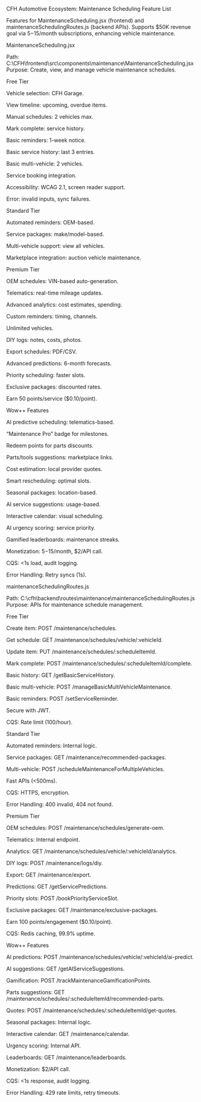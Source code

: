 CFH Automotive Ecosystem: Maintenance Scheduling Feature List

Features for MaintenanceScheduling.jsx (frontend) and maintenanceSchedulingRoutes.js (backend APIs). Supports $50K revenue goal via $5-$15/month subscriptions, enhancing vehicle maintenance.

MaintenanceScheduling.jsx

Path: C:\CFH\frontend\src\components\maintenance\MaintenanceScheduling.jsx
Purpose: Create, view, and manage vehicle maintenance schedules.

Free Tier





Vehicle selection: CFH Garage.



View timeline: upcoming, overdue items.



Manual schedules: 2 vehicles max.



Mark complete: service history.



Basic reminders: 1-week notice.



Basic service history: last 3 entries.



Basic multi-vehicle: 2 vehicles.



Service booking integration.



Accessibility: WCAG 2.1, screen reader support.



Error: invalid inputs, sync failures.

Standard Tier





Automated reminders: OEM-based.



Service packages: make/model-based.



Multi-vehicle support: view all vehicles.



Marketplace integration: auction vehicle maintenance.

Premium Tier





OEM schedules: VIN-based auto-generation.



Telematics: real-time mileage updates.



Advanced analytics: cost estimates, spending.



Custom reminders: timing, channels.



Unlimited vehicles.



DIY logs: notes, costs, photos.



Export schedules: PDF/CSV.



Advanced predictions: 6-month forecasts.



Priority scheduling: faster slots.



Exclusive packages: discounted rates.



Earn 50 points/service ($0.10/point).

Wow++ Features





AI predictive scheduling: telematics-based.



“Maintenance Pro” badge for milestones.



Redeem points for parts discounts.



Parts/tools suggestions: marketplace links.



Cost estimation: local provider quotes.



Smart rescheduling: optimal slots.



Seasonal packages: location-based.



AI service suggestions: usage-based.



Interactive calendar: visual scheduling.



AI urgency scoring: service priority.



Gamified leaderboards: maintenance streaks.



Monetization: $5-$15/month, $2/API call.



CQS: <1s load, audit logging.



Error Handling: Retry syncs (1s).

maintenanceSchedulingRoutes.js

Path: C:\cfh\backend\routes\maintenance\maintenanceSchedulingRoutes.js
Purpose: APIs for maintenance schedule management.

Free Tier





Create item: POST /maintenance/schedules.



Get schedule: GET /maintenance/schedules/vehicle/:vehicleId.



Update item: PUT /maintenance/schedules/:scheduleItemId.



Mark complete: POST /maintenance/schedules/:scheduleItemId/complete.



Basic history: GET /getBasicServiceHistory.



Basic multi-vehicle: POST /manageBasicMultiVehicleMaintenance.



Basic reminders: POST /setServiceReminder.



Secure with JWT.



CQS: Rate limit (100/hour).

Standard Tier





Automated reminders: Internal logic.



Service packages: GET /maintenance/recommended-packages.



Multi-vehicle: POST /scheduleMaintenanceForMultipleVehicles.



Fast APIs (<500ms).



CQS: HTTPS, encryption.



Error Handling: 400 invalid, 404 not found.

Premium Tier





OEM schedules: POST /maintenance/schedules/generate-oem.



Telematics: Internal endpoint.



Analytics: GET /maintenance/schedules/vehicle/:vehicleId/analytics.



DIY logs: POST /maintenance/logs/diy.



Export: GET /maintenance/export.



Predictions: GET /getServicePredictions.



Priority slots: POST /bookPriorityServiceSlot.



Exclusive packages: GET /maintenance/exclusive-packages.



Earn 100 points/engagement ($0.10/point).



CQS: Redis caching, 99.9% uptime.

Wow++ Features





AI predictions: POST /maintenance/schedules/vehicle/:vehicleId/ai-predict.



AI suggestions: GET /getAIServiceSuggestions.



Gamification: POST /trackMaintenanceGamificationPoints.



Parts suggestions: GET /maintenance/schedules/:scheduleItemId/recommended-parts.



Quotes: POST /maintenance/schedules/:scheduleItemId/get-quotes.



Seasonal packages: Internal logic.



Interactive calendar: GET /maintenance/calendar.



Urgency scoring: Internal API.



Leaderboards: GET /maintenance/leaderboards.



Monetization: $2/API call.



CQS: <1s response, audit logging.



Error Handling: 429 rate limits, retry timeouts.